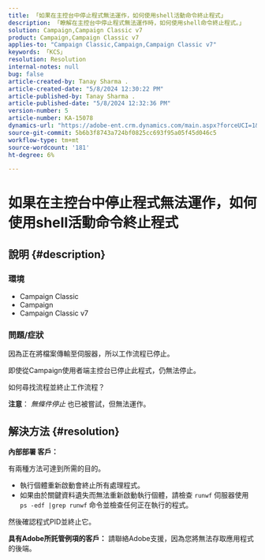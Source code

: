 ```yaml
---
title: 「如果在主控台中停止程式無法運作，如何使用shell活動命令終止程式」
description: 「瞭解在主控台中停止程式無法運作時，如何使用shell命令終止程式。」
solution: Campaign,Campaign Classic v7
product: Campaign,Campaign Classic v7
applies-to: "Campaign Classic,Campaign,Campaign Classic v7"
keywords: 「KCS」
resolution: Resolution
internal-notes: null
bug: false
article-created-by: Tanay Sharma .
article-created-date: "5/8/2024 12:30:22 PM"
article-published-by: Tanay Sharma .
article-published-date: "5/8/2024 12:32:36 PM"
version-number: 5
article-number: KA-15078
dynamics-url: "https://adobe-ent.crm.dynamics.com/main.aspx?forceUCI=1&pagetype=entityrecord&etn=knowledgearticle&id=6a74b4bb-360d-ef11-9f8a-6045bd026dc7"
source-git-commit: 5b6b3f8743a724bf0825cc693f95a05f45d046c5
workflow-type: tm+mt
source-wordcount: '181'
ht-degree: 6%

---
```


# 如果在主控台中停止程式無法運作，如何使用shell活動命令終止程式

## 說明 {#description}


### <b>環境</b>

- Campaign Classic
- Campaign
- Campaign Classic v7




### <b>問題/症狀</b>

因為正在將檔案傳輸至伺服器，所以工作流程已停止。

即使從Campaign使用者端主控台已停止此程式，仍無法停止。

如何尋找流程並終止工作流程？

<b>注意</b>： *無條件停止* 也已被嘗試，但無法運作。


## 解決方法 {#resolution}


<b>內部部署</b><b> 客戶：</b>

有兩種方法可達到所需的目的。

- 執行個體重新啟動會終止所有處理程式。
- 如果由於關鍵資料遺失而無法重新啟動執行個體，請檢查 `runwf` 伺服器使用 `ps -edf |grep runwf` 命令並檢查任何正在執行的程式。


然後確認程式PID並終止它。

<b>具有Adobe所託管例項的客戶：</b> 請聯絡Adobe支援，因為您將無法存取應用程式的後端。
